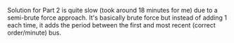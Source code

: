 Solution for Part 2 is quite slow (took around 18 minutes for me) due to a semi-brute force approach. It's basically 
brute force but instead of adding 1 each time, it adds the period between the first and most recent 
(correct order/minute) bus.